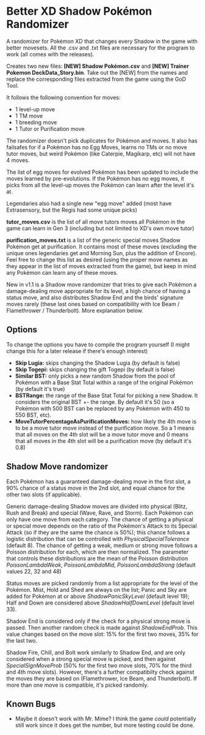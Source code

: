 # Better XD Shadow Pokémon Randomizer
A randomizer for Pokémon XD that changes every Shadow in the game with better movesets. All the .csv and .txt files are necessary for the program to work (all comes with the releases).

Creates two new files: **[NEW] Shadow Pokémon.csv** and **[NEW] Trainer Pokemon DeckData_Story.bin**. Take out the [NEW] from the names and replace the corresponding files extracted from the game using the GoD Tool.

It follows the following convention for moves:
* 1 level-up move
* 1 TM move
* 1 breeding move
* 1 Tutor or Purification move

The randomizer doesn't pick duplicates for Pokémon and moves. It also has failsafes for if a Pokémon has no Egg Moves, learns no TMs or no move tutor moves, but weird Pokémon (like Caterpie, Magikarp, etc) will not have 4 moves.

The list of egg moves for evolved Pokémon has been updated to include the moves learned by pre-evolutions. If the Pokémon has no egg moves, it picks from all the level-up moves the Pokémon can learn after the level it's at.

Legendaries also had a single new "egg move" added (most have Extrasensory, but the Regis had some unique picks)

**tutor_moves.csv** is the list of all move tutors moves all Pokémon in the game can learn in Gen 3 (including but not limited to XD's own move tutor)

**purification_moves.txt** is a list of the generic special moves Shadow Pokémon get at purification. It contains most of these moves (excluding the unique ones legendaries get and Morning Sun, plus the addition of Encore). Feel free to change this list as desired (using the proper move names as they appear in the list of moves extracted from the game), but keep in mind any Pokémon can learn any of these moves.

New in v1.1 is a Shadow move randomizer that tries to give each Pokémon a damage-dealing move appropriate for its level, a high chance of having a status move, and also distributes Shadow End and the birds' signature moves rarely (these last ones based on compatibility with Ice Beam / Flamethrower / Thunderbolt). More explanation below.

## Options
To change the options you have to compile the program yourself (I might change this for a later release if there's enough interest)

* **Skip Lugia:** skips changing the Shadow Lugia (by default is false)
* **Skip Togepi:** skips changing the gift Togepi (by default is false)
* **Similar BST:** only picks a new random Shadow from the pool of Pokémon with a Base Stat Total within a range of the original Pokémon (by default it's true)
* **BSTRange:** the range of the Base Stat Total for picking a new Shadow. It considers the original BST +- the range. By default it's 50 (so a Pokémon with 500 BST can be replaced by any Pokémon with 450 to 550 BST, etc).
* **MoveTutorPercentageAsPurificationMoves:** how likely the 4th move is to be a move tutor move instead of the purification move. So a 1 means that all moves on the 4th slot will be a move tutor move and 0 means that all moves in the 4th slot will be a purification move (by default it's 0.8)

## Shadow Move randomizer
Each Pokémon has a guaranteed damage-dealing move in the first slot, a 90% chance of a status move in the 2nd slot, and equal chance for the other two slots (if applicable).

Generic damage-dealing Shadow moves are divided into physical (Blitz, Rush and Break) and special (Wave, Rave, and Storm). Each Pokémon can only have one move from each category. The chance of getting a physical or special move depends on the ratio of the Pokémon's Attack to its Special Attack (so if they are the same the chance is 50%); this chance follows a logistic distribution that can be controlled with *PhysicalSpecialTolerance* (default 8). The chance of getting a weak, medium or strong move follows a Poisson distribution for each, which are then normalized. The parameter that controls these distributions are the mean of the Poisson distribution *PoissonLambdaWeak*, *PoissonLambdaMid*, *PoissonLambdaStrong* (default values 22, 32 and 48)

Status moves are picked randomly from a list appropriate for the level of the Pokémon. Mist, Hold and Shed are always on the list; Panic and Sky are added for Pokémon at or above *ShadowPanicSkyLevel* (default level 19); Half and Down are considered above *ShadowHalfDownLevel* (default level 33).

Shadow End is considered only if the check for a physical strong move is passed. Then another random check is made against *ShadowEndProb*. This value changes based on the move slot: 15% for the first two moves, 35% for the last two.

Shadow Fire, Chill, and Bolt work similarly to Shadow End, and are only considered when a strong special move is picked, and then against *SpecialSignMoveProb* (50% for the first two move slots, 70% for the third and 4th move slots). However, there's a further compatibilty check against the moves they are based on (Flamethrower, Ice Beam, and Thunderbolt). If more than one move is compatible, it's picked randomly.

## Known Bugs
* Maybe it doesn't work with Mr. Mime? I think the game *could* potentially still work since it does get the number, but more testing could be done.
